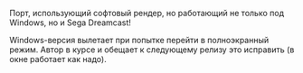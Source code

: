 Порт, использующий софтовый рендер, но работающий не только под Windows, но и Sega Dreamcast!

Windows-версия вылетает при попытке перейти в полноэкранный режим. Автор в курсе и обещает к следующему релизу это исправить (в окне работает как надо).